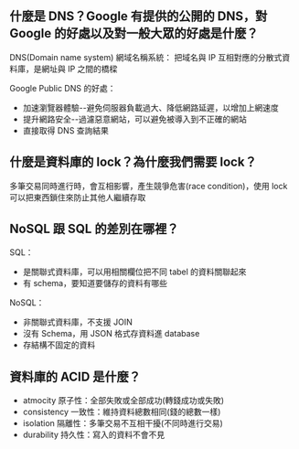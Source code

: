 ﻿## 什麼是 DNS？Google 有提供的公開的 DNS，對 Google 的好處以及對一般大眾的好處是什麼？
DNS(Domain name system) 網域名稱系統：
把域名與 IP 互相對應的分散式資料庫，是網址與 IP 之間的橋樑

Google Public DNS 的好處：
- 加速瀏覽器體驗--避免伺服器負載過大、降低網路延遲，以增加上網速度
- 提升網路安全--過濾惡意網站，可以避免被導入到不正確的網站
- 直接取得 DNS 查詢結果

## 什麼是資料庫的 lock？為什麼我們需要 lock？
多筆交易同時進行時，會互相影響，產生競爭危害(race condition)，使用 lock 可以把東西鎖住來防止其他人繼續存取

## NoSQL 跟 SQL 的差別在哪裡？
SQL：
- 是關聯式資料庫，可以用相關欄位把不同 tabel 的資料關聯起來
- 有 schema，要知道要儲存的資料有哪些 

NoSQL：
- 非關聯式資料庫，不支援 JOIN
- 沒有 Schema，用 JSON 格式存資料進 database 
- 存結構不固定的資料

## 資料庫的 ACID 是什麼？
- atmocity 原子性：全部失敗或全部成功(轉錢成功或失敗)
- consistency 一致性：維持資料總數相同(錢的總數一樣)
- isolation 隔離性：多筆交易不互相干擾(不同時進行交易)
- durability 持久性：寫入的資料不會不見